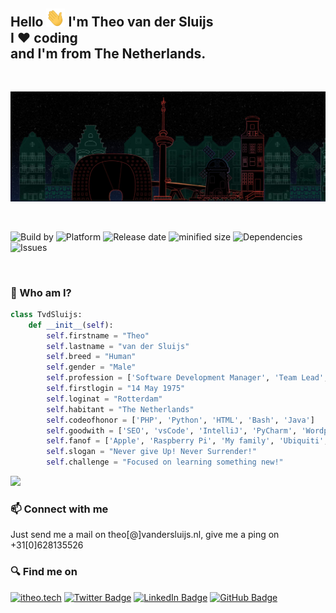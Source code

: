 <h2>
    Hello <img src="https://raw.githubusercontent.com/tvdsluijs/tvdsluijs/main/wave.gif" width="30px"> I'm Theo van der Sluijs <br/>
    I ❤️ coding  <br/>
    and I'm from The Netherlands.
    
</h2>
<br/>

![From Holland!](https://raw.githubusercontent.com/tvdsluijs/tvdsluijs/main/itheo-background.jpeg)

<br/>

![Build by](https://img.shields.io/badge/Build-By%202-yellow) ![Platform](https://img.shields.io/badge/Platform-Human%201.0-blue) ![Release date](https://img.shields.io/badge/Release%20date-14%20May%201975-orange) ![minified size](https://img.shields.io/badge/minified%20size-1.70mtr-brightgreen) ![Dependencies](https://img.shields.io/badge/Dependencies-Wife%20%26%20Kids-red) ![Issues](https://img.shields.io/badge/Issues-Some-green)

<br/>

### 🚀 Who am I?

```python
class TvdSluijs:
    def __init__(self):
        self.firstname = "Theo"
        self.lastname = "van der Sluijs"
        self.breed = "Human"
        self.gender = "Male"
        self.profession = ['Software Development Manager', 'Team Lead', 'Developer']
        self.firstlogin = "14 May 1975"
        self.loginat = "Rotterdam"
        self.habitant = "The Netherlands"
        self.codeofhonor = ['PHP', 'Python', 'HTML', 'Bash', 'Java']
        self.goodwith = ['SEO', 'vsCode', 'IntelliJ', 'PyCharm', 'Wordpress', 'Divi']
        self.fanof = ['Apple', 'Raspberry Pi', 'My family', 'Ubiquiti', 'Star Trek', 'MTB']
        self.slogan = "Never give Up! Never Surrender!"
        self.challenge = "Focused on learning something new!"
```

<img src="http://github-readme-streak-stats.herokuapp.com/demo/preview.php?user=tvdsluijs&theme=dark&hide_border=true&date_format=j%20M%5B%20Y%5D"/>

### 📫 Connect with me


Just send me a mail on theo[@]vandersluijs.nl, give me a ping on +31[0]628135526


### 🔍 Find me on
[![itheo.tech](https://img.shields.io/badge/iTheo-100000?style=for-the-badge&logo=WordPress&logoColor=brightgreen)](https://itheo.tech)
[![Twitter Badge](https://img.shields.io/badge/Twitter-1DA1F2?style=for-the-badge&logo=twitter&logoColor=white)](https://twitter.com/itheo_nl)
[![LinkedIn Badge](https://img.shields.io/badge/LinkedIn-0077B5?style=for-the-badge&logo=linkedin&logoColor=white)](https://www.linkedin.com/in/tvandersluijs/)
[![GitHub Badge](https://img.shields.io/badge/GitHub-100000?style=for-the-badge&logo=github&logoColor=white)](https://github.com/tvdsluijs)
